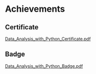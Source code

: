 

# Achievements
## Certificate
[Data_Analysis_with_Python_Certificate.pdf](https://prod-files-secure.s3.us-west-2.amazonaws.com/03e82b26-cccb-4906-bb56-adabcbdc0655/1aa3a050-2338-4a85-85d5-899bad17a31c/Data_Analysis_with_Python_Certificate.pdf?X-Amz-Algorithm=AWS4-HMAC-SHA256&X-Amz-Content-Sha256=UNSIGNED-PAYLOAD&X-Amz-Credential=ASIAZI2LB466V5EJNALG%2F20250129%2Fus-west-2%2Fs3%2Faws4_request&X-Amz-Date=20250129T201545Z&X-Amz-Expires=3600&X-Amz-Security-Token=IQoJb3JpZ2luX2VjEIv%2F%2F%2F%2F%2F%2F%2F%2F%2F%2FwEaCXVzLXdlc3QtMiJHMEUCIQCY84RxbsvLsl7Ll5fu%2FMmMhNH%2FLA5GpIkU3%2Bgrjc%2B6ZgIgeJHRbmEFveJCYtktWN10hmgYpD9N8d1kcgs9cjhBZ%2BgqiAQIlP%2F%2F%2F%2F%2F%2F%2F%2F%2F%2FARAAGgw2Mzc0MjMxODM4MDUiDGVsKYB1Krh2OEVYbircA564Z5U2NX9Oux%2BJvotNGooeEaaYU8BIdZrDMjvl9YU8f9X8QS%2BnFunNNBXgQU2xCPlhO5pDnzIctduyfGlnG%2BIBEejIyOYv5PoulfFB8hMGQc1wCPqUx8yhkwzHwpIev%2FAWuzF4JnKn1c7qSCex33S58x2nIfyTzpriSK2aBwf%2FrhWn%2B7aNGHMiigykrhbSyhDHCOJvd0e%2FsIiWrLNtN5JNFG9SRCvlCVl%2B1xrmmKp7yPkhnr%2F82uAOk3E6YbxtdnKkDWucxTroxAioEqIOqOPeO2HEW1xQBz%2F4GN5uja9j5w%2Bx2Fyn9hUUKMCV94b2%2BSurFbgWfXZ6a9GUrU%2BsYWlVvuUA%2BS%2B8GgtH7lVFsMrcijFbPy%2BPp1QFFshdskaX%2BipqGkHcRHPbH%2Fm6MqGIIyiOv6nlO2E1TVmkUwKKP3nQ4fQfaWwp%2F%2B4aariTYRvL3FnRyD8oH1L74pQA%2FFjykhMcTz9mEpQEfxYmlu63cuS%2FYjxyMG5MJ%2FjKGo2euNGXeu3puLFPppsKF5EaXgFQ6W4AVWegdKVD4UDMUREeU%2FFCndLBQaSCHC6AkDOY1%2BxL5wyrzP%2F3jbUSQEcO%2BSjmy1Edsfur5et%2B5r2QyMzOm2oyGoKskx%2FD2Vf1cUQJMNX06bwGOqUBBjWjxkhNyRTKefnz%2BCNQZzgrE6peJlCFkJiXedNFzmXPj27264UuYJkldelI5aTwr53cCEmaQz9Lk%2ByGVAHY%2B0oiM0HOfdAXVmxvLAVrOidBcyzlXLqi0lZn0Yj0%2BlHkHo2IuYb2m3r6EI3yQNB5bxvCP5GmTOIBJEnpjUT%2BByWc1GWJwjME4nebaEv5gJIrJH1pZj9l8QS8tksHiiTqE54TWR%2F0&X-Amz-Signature=25d1f9230ea2d7bdb8b3a2acbd9b1403d9ca49015589b475ebf67041d160870d&X-Amz-SignedHeaders=host&x-id=GetObject)
## Badge
[Data_Analysis_with_Python_Badge.pdf](https://prod-files-secure.s3.us-west-2.amazonaws.com/03e82b26-cccb-4906-bb56-adabcbdc0655/4fa9bcf8-b584-40dd-8775-c0bfadf6a6f0/Data_Analysis_with_Python_Badge.pdf?X-Amz-Algorithm=AWS4-HMAC-SHA256&X-Amz-Content-Sha256=UNSIGNED-PAYLOAD&X-Amz-Credential=ASIAZI2LB466V5EJNALG%2F20250129%2Fus-west-2%2Fs3%2Faws4_request&X-Amz-Date=20250129T201545Z&X-Amz-Expires=3600&X-Amz-Security-Token=IQoJb3JpZ2luX2VjEIv%2F%2F%2F%2F%2F%2F%2F%2F%2F%2FwEaCXVzLXdlc3QtMiJHMEUCIQCY84RxbsvLsl7Ll5fu%2FMmMhNH%2FLA5GpIkU3%2Bgrjc%2B6ZgIgeJHRbmEFveJCYtktWN10hmgYpD9N8d1kcgs9cjhBZ%2BgqiAQIlP%2F%2F%2F%2F%2F%2F%2F%2F%2F%2FARAAGgw2Mzc0MjMxODM4MDUiDGVsKYB1Krh2OEVYbircA564Z5U2NX9Oux%2BJvotNGooeEaaYU8BIdZrDMjvl9YU8f9X8QS%2BnFunNNBXgQU2xCPlhO5pDnzIctduyfGlnG%2BIBEejIyOYv5PoulfFB8hMGQc1wCPqUx8yhkwzHwpIev%2FAWuzF4JnKn1c7qSCex33S58x2nIfyTzpriSK2aBwf%2FrhWn%2B7aNGHMiigykrhbSyhDHCOJvd0e%2FsIiWrLNtN5JNFG9SRCvlCVl%2B1xrmmKp7yPkhnr%2F82uAOk3E6YbxtdnKkDWucxTroxAioEqIOqOPeO2HEW1xQBz%2F4GN5uja9j5w%2Bx2Fyn9hUUKMCV94b2%2BSurFbgWfXZ6a9GUrU%2BsYWlVvuUA%2BS%2B8GgtH7lVFsMrcijFbPy%2BPp1QFFshdskaX%2BipqGkHcRHPbH%2Fm6MqGIIyiOv6nlO2E1TVmkUwKKP3nQ4fQfaWwp%2F%2B4aariTYRvL3FnRyD8oH1L74pQA%2FFjykhMcTz9mEpQEfxYmlu63cuS%2FYjxyMG5MJ%2FjKGo2euNGXeu3puLFPppsKF5EaXgFQ6W4AVWegdKVD4UDMUREeU%2FFCndLBQaSCHC6AkDOY1%2BxL5wyrzP%2F3jbUSQEcO%2BSjmy1Edsfur5et%2B5r2QyMzOm2oyGoKskx%2FD2Vf1cUQJMNX06bwGOqUBBjWjxkhNyRTKefnz%2BCNQZzgrE6peJlCFkJiXedNFzmXPj27264UuYJkldelI5aTwr53cCEmaQz9Lk%2ByGVAHY%2B0oiM0HOfdAXVmxvLAVrOidBcyzlXLqi0lZn0Yj0%2BlHkHo2IuYb2m3r6EI3yQNB5bxvCP5GmTOIBJEnpjUT%2BByWc1GWJwjME4nebaEv5gJIrJH1pZj9l8QS8tksHiiTqE54TWR%2F0&X-Amz-Signature=ddad2b17dae9c7ddaecbcbc6cdae3439bd2a8ca81e46856ae2bd95999eb93541&X-Amz-SignedHeaders=host&x-id=GetObject)

